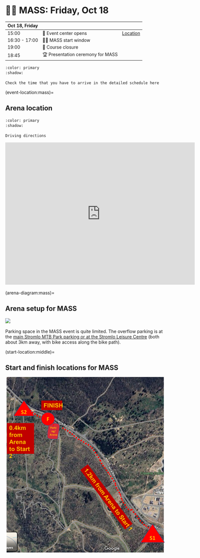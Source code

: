 # 🚴‍♀️ MASS: Friday, Oct 18

| **Oct 18, Friday** | | |
|--|--|--|
| 15:00 | 🎪 Event center opens | [Location](https://maps.app.goo.gl/caWZitWLByRsVxT79) |
| 16:30 - 17:00 | 🚴‍♀️ MASS start window | |
| 19:00 | 🏁 Course closure | |
| 18:45 | 🏆 Presentation ceremony for MASS | |

```{button-ref} schedule:mass
:color: primary
:shadow:

Check the time that you have to arrive in the detailed schedule here
```

(event-location:mass)=
## Arena location

```{button-link} http://maps.google.com/maps?saddr=&daddr=-35.299868311476324,149.00779586067725
:color: primary
:shadow:

Driving directions
```

<iframe src="https://www.google.com/maps/embed?pb=!1m14!1m12!1m3!1d1593.1410105502746!2d149.00774391295286!3d-35.29995967991034!2m3!1f0!2f0!3f0!3m2!1i1024!2i768!4f13.1!5e1!3m2!1sen!2sau!4v1728899218398!5m2!1sen!2sau" width="600" height="450" style="border:0;" allowfullscreen="" loading="lazy" referrerpolicy="no-referrer-when-downgrade"></iframe>

(arena-diagram:mass)=
## Arena setup for MASS

![](_static/arena/arena_mass.png)

Parking space in the MASS event is quite limited.  The overflow parking is at the [main Stromlo MTB Park parking or at the Stromlo Leisure Centre](https://maps.app.goo.gl/wqZmBXrRyKVdSwRq9) (both about 3km away, with bike access along the bike path).


(start-location:middle)=
## Start and finish locations for MASS

![](_static/arena/start_mass.png)
